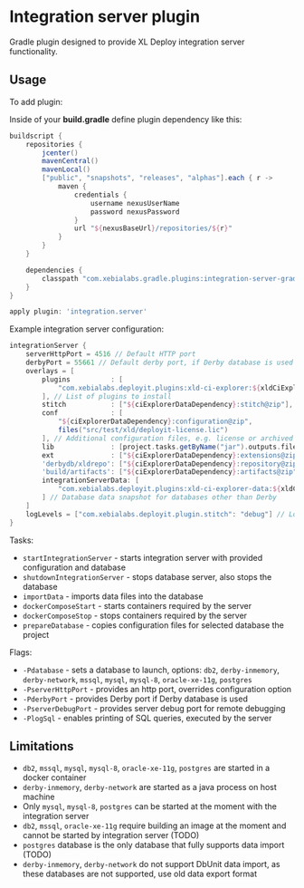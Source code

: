 # Integration server plugin

Gradle plugin designed to provide XL Deploy integration server functionality.

## Usage

To add plugin:

Inside of your **build.gradle** define plugin dependency like this:

```groovy
buildscript {
    repositories {
        jcenter()
        mavenCentral()
        mavenLocal()
        ["public", "snapshots", "releases", "alphas"].each { r ->
            maven {
                credentials {
                    username nexusUserName
                    password nexusPassword
                }
                url "${nexusBaseUrl}/repositories/${r}"
            }
        }
    }

    dependencies {
        classpath "com.xebialabs.gradle.plugins:integration-server-gradle-plugin:0.0.1-SNAPSHOT"
    }
}

apply plugin: 'integration.server'
```

Example integration server configuration:

```groovy
integrationServer {
    serverHttpPort = 4516 // Default HTTP port 
    derbyPort = 55661 // Default derby port, if Derby database is used
    overlays = [
        plugins          : [
            "com.xebialabs.deployit.plugins:xld-ci-explorer:${xldCiExplorerVersion}@xldp", 
        ], // List of plugins to install 
        stitch           : ["${ciExplorerDataDependency}:stitch@zip"], // Stitch core library
        conf             : [
            "${ciExplorerDataDependency}:configuration@zip",
            files("src/test/xld/deployit-license.lic")
        ], // Additional configuration files, e.g. license or archived configuration files
        lib              : [project.tasks.getByName("jar").outputs.files], // List of libraries to install in lib directory
        ext              : ["${ciExplorerDataDependency}:extensions@zip"], // List of extensions to install
        'derbydb/xldrepo': ["${ciExplorerDataDependency}:repository@zip"], // Derby data files, if Derby is used
        'build/artifacts': ["${ciExplorerDataDependency}:artifacts@zip"], // List of artifacts to import
        integrationServerData: [
            "com.xebialabs.deployit.plugins:xld-ci-explorer-data:${xldCiExplorerDataVersion}:repository@zip"
        ] // Database data snapshot for databases other than Derby
    ]
    logLevels = ["com.xebialabs.deployit.plugin.stitch": "debug"] // Log level overwrites
}
```

Tasks:

* `startIntegrationServer` - starts integration server with provided configuration and database
* `shutdownIntegrationServer` - stops database server, also stops the database
* `importData` - imports data files into the database
* `dockerComposeStart` - starts containers required by the server
* `dockerComposeStop` - stops containers required by the server
* `prepareDatabase` - copies configuration files for selected database the project

Flags:

* `-Pdatabase` - sets a database to launch, options: `db2`, `derby-inmemory`, `derby-network`, `mssql`, `mysql`, `mysql-8`, `oracle-xe-11g`, `postgres`
* `-PserverHttpPort` - provides an http port, overrides configuration option
* `-PderbyPort` - provides Derby port if Derby database is used
* `-PserverDebugPort` - provides server debug port for remote debugging
* `-PlogSql` - enables printing of SQL queries, executed by the server

## Limitations

* `db2`, `mssql`, `mysql`, `mysql-8`, `oracle-xe-11g`, `postgres` are started in a docker container
* `derby-inmemory`, `derby-network` are started as a java process on host machine
* Only  `mysql`, `mysql-8`, `postgres` can be started at the moment with the integration server
* `db2`, `mssql`, `oracle-xe-11g` require building an image at the moment and cannot be started by integration server (TODO)
* `postgres` database is the only database that fully supports data import (TODO)
* `derby-inmemory`, `derby-network` do not support DbUnit data import, as these databases are not supported, use old data export format

